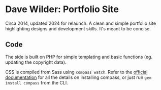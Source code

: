 # Dave Wilder: Portfolio Site

Circa 2014, updated 2024 for relaunch. A clean and simple portfolio site highlighting designs and development skills. It's meant to be concise.

## Code

The side is built on PHP for simple templating and basic functions (eg. updating the copyright data).

CSS is compiled from Sass using `compass watch`. Refer to the [official documentation](http://beta.compass-style.org/install/) for all the details on installing compass, or just run `gem install compass` from the CLI.
